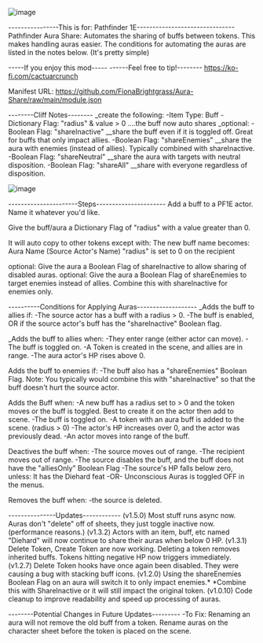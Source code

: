 ![image](https://i.imgur.com/K82oBFy.png)


----------------This is for: Pathfinder 1E-------------------------------
Pathfinder Aura Share: Automates the sharing of buffs between tokens. This makes handling auras easier. The conditions for automating the auras are listed in the notes below. (It's pretty simple)

-----If you enjoy this mod-----
------Feel free to tip!--------
https://ko-fi.com/cactuarcrunch


Manifest URL: https://github.com/FionaBrightgrass/Aura-Share/raw/main/module.json


--------Cliff Notes--------
_create the following:
-Item Type: Buff
-Dictionary Flag: "radius" & value > 0
....the buff  now auto shares
_optional:
-Boolean Flag: "shareInactive"    __share the buff even if it is toggled off. Great for buffs that only impact allies.
-Boolean Flag: "shareEnemies"     __share the aura with enemies (instead of allies). Typically combined with shareInactive.
-Boolean Flag: "shareNeutral"     __share the aura with targets with neutral disposition.
-Boolean Flag: "shareAll"         __share with everyone regardless of disposition.

![image](https://i.imgur.com/zRj6ITb.png)


----------------------Steps----------------------
Add a buff to a PF1E actor. Name it whatever you'd like.

Give the buff/aura a Dictionary Flag of "radius" with a value greater than 0.

It will auto copy to other tokens except with:
The new buff name becomes: Aura Name (Source Actor's Name)
"radius" is set to 0 on the recipient 

optional: Give the aura a Boolean Flag of shareInactive to allow sharing of disabled auras. 
optional: Give the aura a Boolean Flag of shareEnemies to target enemies instead of allies. Combine this with shareInactive for enemies only. 



----------Conditions for Applying Auras-------------------
_Adds the buff to allies if:
-The source actor has a buff with a radius > 0.
-The buff is enabled, OR if the source actor's buff has the "shareInactive" Boolean flag.

_Adds the buff to allies when:
-They enter range (either actor can move).
-The buff is toggled on.
-A Token is created in the scene, and allies are in range.
-The aura actor's HP rises above 0.

Adds the buff to enemies if:
-The buff also has a "shareEnemies" Boolean Flag. Note: You typically would combine this with "shareInactive" so that the buff doesn't hurt the source actor.
 
Adds the Buff when:
-A new buff has a radius set to > 0 and the token moves or the buff is toggled. Best to create it on the actor then add to scene.
-The buff is toggled on.
-A token with an aura buff is added to the scene. (radius > 0)
-The actor's HP increases over 0, and the actor was previously dead.
-An actor moves into range of the buff.

Deactives the buff when:
-The source moves out of range.
-The recipient moves out of range.
-The source disables the buff, and the buff does not have the "alliesOnly" Boolean Flag
-The source's HP falls below zero, unless: It has the Diehard feat -OR- Unconscious Auras is toggled OFF in the menus.

Removes the buff when:
-the source is deleted.





---------------Updates------------
(v1.5.0)  Most stuff runs async now. Auras don't "delete" off of sheets, they just toggle inactive now. (performance reasons.)
(v1.3.2)  Actors with an item, buff, etc named "Diehard" will now continue to share their auras when below 0 HP.
(v1.3.1)  Delete Token, Create Token are now working. Deleting a token removes inherited buffs. Tokens hitting negative HP now triggers immediately.
(v1.2.7)  Delete Token hooks have once again been disabled. They were causing a bug with stacking buff icons.
(v1.2.0)  Using the shareEnemies Boolean Flag on an aura will switch it to only impact enemies.* 
          *Combine this with ShareInactive or it will still impact the original token.
(v1.0.10) Code cleanup to improve readability and speed up processing of auras.




--------Potential Changes in Future Updates---------
-To Fix: Renaming an aura will not remove the old buff from a token. Rename auras on the character sheet before the token is placed on the scene.
